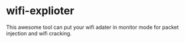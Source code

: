 # wifi-explioter
This awesome tool can put your wifi adater in monitor mode for packet injection and wifi cracking.
